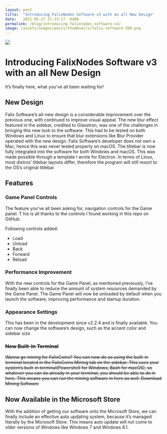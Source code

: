 ```yaml
---
layout: post
title:  "Introducing FalixNodes Software v3 with an all New Design"
date:   2021-05-27 21:33:17 -0400
permalink: /blog/introducing-falixnodes-software-v3/
image: /assets/images/posts/thumbnails/falix-software-300.png
---
```


<img id="thumbnail" src="{{page.image}}">

# Introducing FalixNodes Software v3 with an all New Design

It’s finally here, what you’ve all been waiting for!

## <i class="fa-duotone fa-vector-polygon"></i> New Design
Falix Software’s all-new design is a considerable improvement over the previous one, with continued to improve visual appeal. The new blur effect featured in the sidebar, credited to Glasstron, was one of the challenges in bringing this new look to the software. This had to be tested on both Windows and Linux to ensure that blur extensions like Blur Provider operated with the new design. Falix Software’s developer does not own a Mac, hence this was never tested properly on macOS.
The titlebar is now fully integrated into the software for both Windows and macOS. This was made possible through a template I wrote for Electron. In terms of Linux, most distros’ titlebar layouts differ, therefore the program will still resort to the OS’s original titlebar.

## <i class="fa-duotone fa-crystal-ball"></i> Features
### Game Panel Controls
The feature you’ve all been asking for, navigation controls for the Game panel.
T
his is all thanks to the controls I found working in this repo on GitHub.

Following controls added:
 - Load
 - Unload
 - Back
 - Forward
 - Reload

### Performance Improvement
With the new controls for the Game Panel, as mentioned previously, I’ve finally been able to reduce the amount of system resources demanded by the Game Panel. The Game Panel will now be unloaded by default when you launch the software, improving performance and startup duration.

### Appearance Settings
This has been in the development since v2.2.4 and is finally available. You can now change the software’s design, such as the accent color and sidebar size.

### ~~New Built-In Terminal~~
~~Wanna go mining for FalixCoins? You can now do so using the built-in terminal located in the FalixCoins Mining tab on the sidebar. This uses your system’s built-in terminal(Powershell for Windows, Bash for macOS), so whatever you can do already in your terminal, you should be able to do in here. This means you can run the mining software in here as well.
Download Mining Software~~

## <i class="fa-brands fa-microsoft"></i> Now Available in the Microsoft Store

With the addition of getting our software onto the Microsoft Store, we can finally include an effective auto updating system, because it’s managed literally by the Microsoft Store. This means auto update will not come to older versions of Windows like Windows 7 and Windows 8.1.